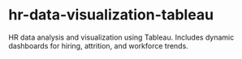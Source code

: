 # hr-data-visualization-tableau
HR data analysis and visualization using Tableau. Includes dynamic dashboards for hiring, attrition, and workforce trends.
